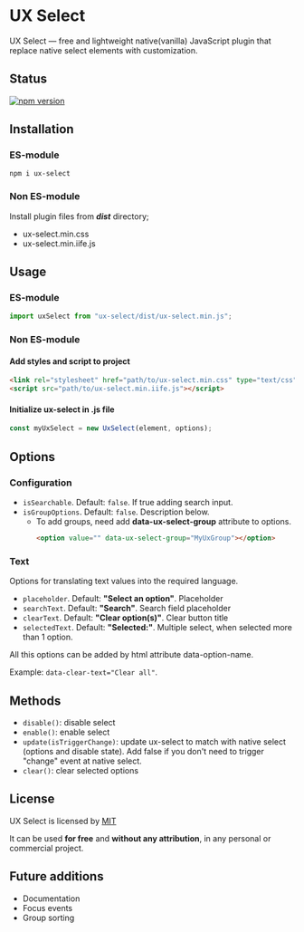 # UX Select

UX Select — free and lightweight native(vanilla) JavaScript plugin that replace native select elements with customization.

## Status

[![npm version](https://img.shields.io/npm/v/ux-select?logo=npm&logoColor=fff)](https://www.npmjs.com/package/ux-select)

## Installation

### ES-module

```shell
npm i ux-select
```

### Non ES-module

Install plugin files from **_dist_** directory;

- ux-select.min.css
- ux-select.min.iife.js

## Usage

### ES-module

```javascript
import uxSelect from "ux-select/dist/ux-select.min.js";
```

### Non ES-module

#### Add styles and script to project

```html
<link rel="stylesheet" href="path/to/ux-select.min.css" type="text/css" />
<script src="path/to/ux-select.min.iife.js"></script>
```

#### Initialize ux-select in .js file

```javascript
const myUxSelect = new UxSelect(element, options);
```

## Options

### Configuration

- `isSearchable`. Default: `false`. If true adding search input.
- `isGroupOptions`. Default: `false`. Description below.
  - To add groups, need add **data-ux-select-group** attribute to options.
    ```html
    <option value="" data-ux-select-group="MyUxGroup"></option>
    ```

### Text

Options for translating text values into the required language.

- `placeholder`. Default: **"Select an option"**. Placeholder
- `searchText`. Default: **"Search"**. Search field placeholder
- `clearText`. Default: **"Clear option(s)"**. Clear button title
- `selectedText`. Default: **"Selected:"**. Multiple select, when selected more than 1 option.

All this options can be added by html attribute data-option-name.

Example: `data-clear-text="Clear all"`.

## Methods

- `disable()`: disable select
- `enable()`: enable select
- `update(isTriggerChange)`: update ux-select to match with native select (options and disable state). Add false if you
  don't need to trigger "change" event at native select.
- `clear()`: clear selected options

## License

UX Select is licensed by [MIT](https://choosealicense.com/licenses/mit/)

It can be used **for free** and **without any attribution**, in any personal or commercial project.

## Future additions

- Documentation
- Focus events
- Group sorting
